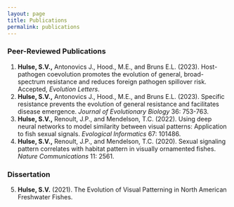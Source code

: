 ```yaml
---
layout: page
title: Publications
permalink: publications
---
```


### Peer-Reviewed Publications
1. **Hulse, S.V.,** Antonovics J., Hood., M.E., and Bruns E.L. (2023). Host-pathogen coevolution promotes the evolution of general, broad-spectrum resistance and reduces foreign pathogen spillover risk. Accepted, *Evolution Letters*.
2. **Hulse, S.V.,** Antonovics J., Hood., M.E., and Bruns E.L. (2023). Specific resistance prevents the evolution of general resistance and facilitates disease emergence. *Journal of Evolutionary Biology* 36: 753-763.
3. **Hulse, S.V.,** Renoult, J.P., and Mendelson, T.C. (2022). Using deep neural networks to model similarity between visual patterns: Application to fish sexual signals. *Evological Informatics* 67: 101486.
4. **Hulse, S.V.,** Renoult, J.P., and Mendelson, T.C. (2020). Sexual signaling pattern correlates with habitat pattern in visually ornamented fishes. *Nature Communications* 11: 2561.

### Dissertation
5. **Hulse, S.V.** (2021). The Evolution of Visual Patterning in North American Freshwater Fishes.

